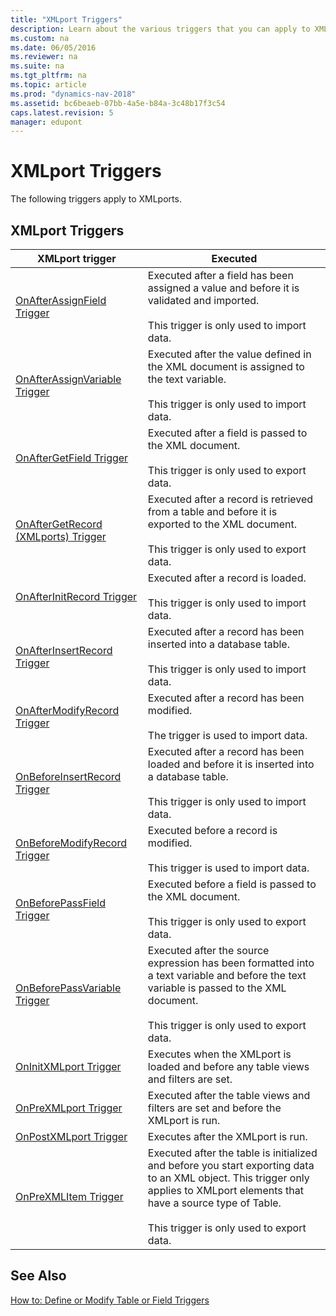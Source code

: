 ```yaml
---
title: "XMLport Triggers"
description: Learn about the various triggers that you can apply to XMLports, for example the OnAfterAssignField and OnAfterAssignVariable triggers. 
ms.custom: na
ms.date: 06/05/2016
ms.reviewer: na
ms.suite: na
ms.tgt_pltfrm: na
ms.topic: article
ms.prod: "dynamics-nav-2018"
ms.assetid: bc6beaeb-07bb-4a5e-b84a-3c48b17f3c54
caps.latest.revision: 5
manager: edupont
---
```

# XMLport Triggers
The following triggers apply to XMLports.  
  
## XMLport Triggers  
  
|XMLport trigger|Executed|  
|---------------------|--------------|  
|[OnAfterAssignField Trigger](OnAfterAssignField-Trigger.md)|Executed after a field has been assigned a value and before it is validated and imported.<br /><br /> This trigger is only used to import data.|  
|[OnAfterAssignVariable Trigger](OnAfterAssignVariable-Trigger.md)|Executed after the value defined in the XML document is assigned to the text variable.<br /><br /> This trigger is only used to import data.|  
|[OnAfterGetField Trigger](OnAfterGetField-Trigger.md)|Executed after a field is passed to the XML document.<br /><br /> This trigger is only used to export data.|  
|[OnAfterGetRecord \(XMLports\) Trigger](OnAfterGetRecord--XMLports--Trigger.md)|Executed after a record is retrieved from a table and before it is exported to the XML document.<br /><br /> This trigger is only used to export data.|  
|[OnAfterInitRecord Trigger](OnAfterInitRecord-Trigger.md)|Executed after a record is loaded.<br /><br /> This trigger is only used to import data.|  
|[OnAfterInsertRecord Trigger](OnAfterInsertRecord-Trigger.md)|Executed after a record has been inserted into a database table.<br /><br /> This trigger is only used to import data.|  
|[OnAfterModifyRecord Trigger](OnAfterModifyRecord-Trigger.md)|Executed after a record has been modified. <br /><br /> The trigger is used to import data.|
|[OnBeforeInsertRecord Trigger](OnBeforeInsertRecord-Trigger.md)|Executed after a record has been loaded and before it is inserted into a database table.<br /><br /> This trigger is only used to import data.|  
|[OnBeforeModifyRecord Trigger](OnBeforeModifyRecord-Trigger.md)|Executed before a record is modified.<br /><br />This trigger is used to import data.|
|[OnBeforePassField Trigger](OnBeforePassField-Trigger.md)|Executed before a field is passed to the XML document.<br /><br /> This trigger is only used to export data.|  
|[OnBeforePassVariable Trigger](OnBeforePassVariable-Trigger.md)|Executed after the source expression has been formatted into a text variable and before the text variable is passed to the XML document.<br /><br /> This trigger is only used to export data.|  
|[OnInitXMLport Trigger](OnInitXMLport-Trigger.md)|Executes when the XMLport is loaded and before any table views and filters are set.|  
|[OnPreXMLport Trigger](OnPreXMLport-Trigger.md)|Executed after the table views and filters are set and before the XMLport is run.|  
|[OnPostXMLport Trigger](OnPostXMLport-Trigger.md)|Executes after the XMLport is run.|  
|[OnPreXMLItem Trigger](OnPreXMLItem-Trigger.md)|Executed after the table is initialized and before you start exporting data to an XML object. This trigger only applies to XMLport elements that have a source type of Table.<br /><br /> This trigger is only used to export data.|  
  
## See Also  
 [How to: Define or Modify Table or Field Triggers](How-to--Define-or-Modify-Table-or-Field-Triggers.md)